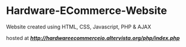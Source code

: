 # Hardware-ECommerce-Website

Website created using HTML, CSS, Javascript, PHP & AJAX

hosted at <b><i>http://hardwareecommerceio.altervista.org/php/index.php</i></b>
